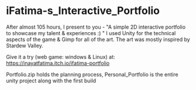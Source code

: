 # iFatima-s_Interactive_Portfolio
After almost 105 hours, I present to you - "A simple 2D interactive portfolio to showcase my talent &amp; experiences :) "  I used Unity for the technical aspects of the game &amp; Gimp for all of the art. The art was mostly inspired by Stardew Valley.

Give it a try (web game: windows & Linux) at: https://inayatfatima.itch.io/ifatima-portfolio

Portfolio.zip holds the planning process, Personal_Portfolio is the entire unity project along with the first build

